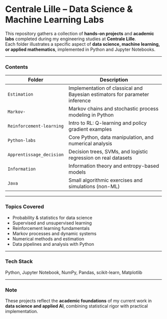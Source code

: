# Centrale Lille – Data Science & Machine Learning Labs

This repository gathers a collection of **hands-on projects** and **academic labs** completed during my engineering studies at **Centrale Lille**.  
Each folder illustrates a specific aspect of **data science, machine learning, or applied mathematics**, implemented in Python and Jupyter Notebooks.

---

### Contents

| Folder | Description |
|--------|--------------|
| `Estimation` | Implementation of classical and Bayesian estimators for parameter inference |
| `Markov-` | Markov chains and stochastic process modeling in Python |
| `Reinforcement-learning` | Intro to RL: Q-learning and policy gradient examples |
| `Python-labs` | Core Python, data manipulation, and numerical analysis |
| `Apprentissage_decision` | Decision trees, SVMs, and logistic regression on real datasets |
| `Information` | Information theory and entropy-based models |
| `Java` | Small algorithmic exercises and simulations (non-ML) |

---

### Topics Covered
- Probability & statistics for data science  
- Supervised and unsupervised learning  
- Reinforcement learning fundamentals  
- Markov processes and dynamic systems  
- Numerical methods and estimation  
- Data pipelines and analysis with Python  

---

### Tech Stack
Python, Jupyter Notebook, NumPy, Pandas, scikit-learn, Matplotlib  

---

### Note
These projects reflect the **academic foundations** of my current work in **data science and applied AI**, combining statistical rigor with practical implementation.
